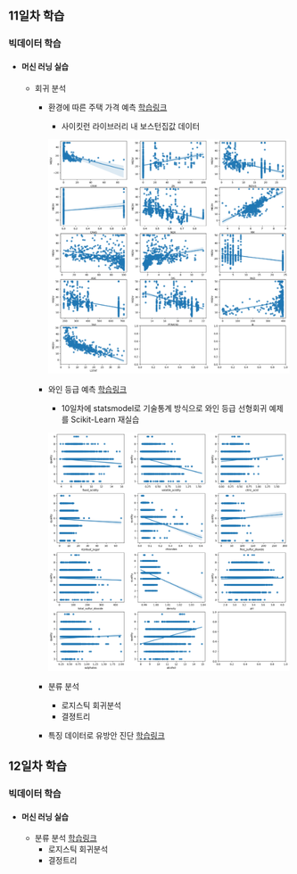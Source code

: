 ## 11일차 학습
### 빅데이터 학습

- #### 머신 러닝 실습
    - 회귀 분석
        - 환경에 따른 주택 가격 예측 [학습링크](https://github.com/KangJeongTaek/bigdata-analysis-2024/blob/main/day11/da23_보스턴주택가격_회귀분석.ipynb)
            - 사이킷런 라이브러리 내 보스턴집값 데이터

            ![산점도](https://raw.githubusercontent.com/KangJeongTaek/bigdata-analysis-2024/main/images/ba023.png)

        - 와인 등급 예측 [학습링크](https://github.com/KangJeongTaek/bigdata-analysis-2024/blob/main/day11/da24_와인품질등급_회귀분석.ipynb)
            - 10일차에 statsmodel로 기술통계 방식으로 와인 등급 선형회귀 예제를 Scikit-Learn 재실습

            ![산점도](https://raw.githubusercontent.com/KangJeongTaek/bigdata-analysis-2024/main/images/ba024.png)

        - 분류 분석
            - 로지스틱 회귀분석
            - 결졍트리

        - 특징 데이터로 유방안 진단 [학습링크](https://github.com/KangJeongTaek/bigdata-analysis-2024/blob/main/day11/da25_유방암진단_로지스틱회귀분석.ipynb)



## 12일차 학습
### 빅데이터 학습

- #### 머신 러닝 실습
    - 분류 분석 [학습링크](https://github.com/KangJeongTaek/bigdata-analysis-2024/blob/main/day12/da26_유방암진단데이터로_로지스틱회귀분석.ipynb)
        - 로지스틱 회귀분석
        - 결정트리